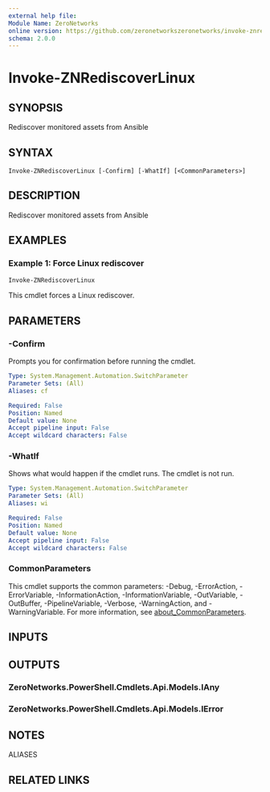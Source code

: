 ```yaml
---
external help file:
Module Name: ZeroNetworks
online version: https://github.com/zeronetworkszeronetworks/invoke-znrediscoverlinux
schema: 2.0.0
---
```


# Invoke-ZNRediscoverLinux

## SYNOPSIS
Rediscover monitored assets from Ansible

## SYNTAX

```
Invoke-ZNRediscoverLinux [-Confirm] [-WhatIf] [<CommonParameters>]
```

## DESCRIPTION
Rediscover monitored assets from Ansible

## EXAMPLES

### Example 1: Force Linux rediscover
```powershell
Invoke-ZNRediscoverLinux

```

This cmdlet forces a Linux rediscover.

## PARAMETERS

### -Confirm
Prompts you for confirmation before running the cmdlet.

```yaml
Type: System.Management.Automation.SwitchParameter
Parameter Sets: (All)
Aliases: cf

Required: False
Position: Named
Default value: None
Accept pipeline input: False
Accept wildcard characters: False
```

### -WhatIf
Shows what would happen if the cmdlet runs.
The cmdlet is not run.

```yaml
Type: System.Management.Automation.SwitchParameter
Parameter Sets: (All)
Aliases: wi

Required: False
Position: Named
Default value: None
Accept pipeline input: False
Accept wildcard characters: False
```

### CommonParameters
This cmdlet supports the common parameters: -Debug, -ErrorAction, -ErrorVariable, -InformationAction, -InformationVariable, -OutVariable, -OutBuffer, -PipelineVariable, -Verbose, -WarningAction, and -WarningVariable. For more information, see [about_CommonParameters](http://go.microsoft.com/fwlink/?LinkID=113216).

## INPUTS

## OUTPUTS

### ZeroNetworks.PowerShell.Cmdlets.Api.Models.IAny

### ZeroNetworks.PowerShell.Cmdlets.Api.Models.IError

## NOTES

ALIASES

## RELATED LINKS


